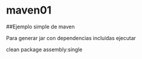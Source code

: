 # maven01
##Ejemplo simple de maven


Para generar jar con dependencias incluidas ejecutar

clean package assembly:single


